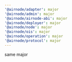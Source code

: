 ```yaml
---
'@airnode/adapter': major
'@airnode/admin': major
'@airnode/airnode-abi': major
'@airnode/deployer': major
'@airnode/node': major
'@airnode/ois': major
'@airnode/operation': major
'@airnode/protocol': major
---
```


same major
